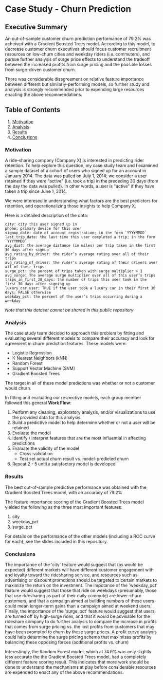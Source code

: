 # Case Study - Churn Prediction


## Executive Summary

An out-of-sample customer churn prediction performance of 79.2% was acheived with a Gradient 
Boosted Trees model.  According to this model, to decrease customer churn executives should focus 
customer recruitment resources on low-churn cities and weekday riders (i.e. commuters), and pursue further analysis of surge price effects to understand the tradeoff between the increased profits from surge pricing and the 
possible losses from surge-driven customer churn.  

There was considerable disagreement on relative feature importance between different but 
similarly-performing models, so further study and analysis is strongly recommended prior to
expending large resources enacting the above recommendations.


## Table of Contents
1. [Motivation](#motivation)
2. [Analysis](#analysis)
3. [Results](#results)
4. [Conclusions](#conclusions)


### Motivation <a name="motivation"></a>

A ride-sharing company (Company X) is interested in predicting rider retention.
To help explore this question, my case study team and I examined a sample dataset of a cohort of 
users who signed up for an account in January 2014. The data was pulled on July 1, 2014; 
we consider a user retained if they were “active” (i.e. took a trip) in the preceding 30 days 
(from the day the data was pulled). In other words, a user is "active" if they have taken a trip 
since June 1, 2014.

We were interesed in understanding what factors are the best predictors for retention, and 
operationalizing those insights to help Company X.

Here is a detailed description of the data:

```
city: city this user signed up in
phone: primary device for this user
signup_date: date of account registration; in the form `YYYYMMDD`
last_trip_date: the last time this user completed a trip; in the form `YYYYMMDD`
avg_dist: the average distance (in miles) per trip taken in the first 30 days after signup
avg_rating_by_driver: the rider’s average rating over all of their trips
avg_rating_of_driver: the rider’s average rating of their drivers over all of their trips 
surge_pct: the percent of trips taken with surge multiplier > 1
avg_surge: The average surge multiplier over all of this user’s trips 
trips_in_first_30_days: the number of trips this user took in the first 30 days after signing up
luxury_car_user: TRUE if the user took a luxury car in their first 30 days; FALSE otherwise
weekday_pct: the percent of the user’s trips occurring during a weekday
```
_Note that this dataset cannot be shared in this public repository_

### Analysis <a name="analysis"></a>

The case study team decided to approach this problem by fitting and evaluating several different 
models to compare their accuracy and look for agreement in churn prediction features.  These 
models were:

* Logistic Regression
* K-Nearest Neighbors (kNN)
* Random Forest
* Support Vector Machine (SVM)
* Gradient Boosted Trees

The target in all of these model predictions was whether or not a customer would churn.

In fitting and evaluating our respective models, each group member followed this general **Work Flow**:

1. Perform any cleaning, exploratory analysis, and/or visualizations to use the provided
   data for this analysis 
2. Build a predictive model to help determine whether or not a user will be retained
3. Evaluate the model
4. Identify / interpret features that are the most influential in affecting predictions
5. Evaluate the validity of the model
   * Cross-validation
   * Test set actual churn result vs. model-predicted churn
6. Repeat 2 - 5 until a satisfactory model is developed

### Results <a name="results"></a>

The best out-of-sample predictive performance was obtained with the Gradient Boosted Trees model,
with an accuracy of 79.2%

The feature importance scoring of the Gradient Boosted Trees model yielded the following as the 
three most important features:

1. city
2. weekday_pct
3. surge_pct

For details on the performance of the other models (including a ROC curve for each), see the 
slides included in this repository.

### Conclusions <a name="conclusions"></a>

 The importance of the 'city' feature would suggest that (as would be expected) different markets
 will have different customer engagement with and loyalty toward the ridesharing service, and 
 resources such as advertising or discount promotions should be targeted to certain markets to 
 maximize the return on the investment.  The impotance of the 'weekday_pct' feature would suggest
 that those that ride on weekdays (presumably, those that use ridesharing as part of their daily
 commute) are lower-churn customers, and that a campaign aimed at building numbers of these users
 could mean longer-term gains than a campaign aimed at weekend users.  Finally, the importance of
 the 'surge_pct' feature would suggest that users are turned off by high-surge rides, and that 
 it would be advisable for the rideshare company to do further analysis to compare the increase
 in profits that comes from surge pricing vs. the lost profits from customers that may have been 
 prompted to churn by these surge prices.  A profit curve analysis could help determine the
 surge pricing scheme that maximizes profits by balancing these opposing forces (additional 
 profits vs. churn)

Interestingly, the Random Forest model, which at 74.9% was only slightly less accurate the the
Gradient Boosted Trees model, had a completely different feature scoring result.  This indicates
that more work should be done to understand the mechanisms at play before considerable resources
are expended to enact any of the above recommendations.
